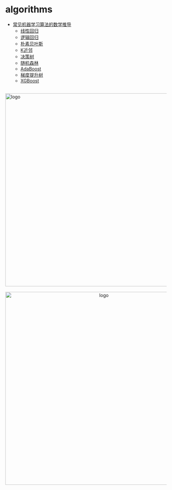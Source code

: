 # algorithms
  
-   [常见机器学习算法的数学推导](README.md)
    -   [线性回归](ai_math/LinearRegression.md)
    -   [逻辑回归](ai_math/LogisticRegression.md)
    -   [朴素贝叶斯](ai_math/SimpleBayes.md)
    -   [K近邻](ai_math/KNN.md)
    -   [决策树](ai_math/DecisionTrees.md)
    -   [随机森林](ai_math/RandomForest.md)
    -   [AdaBoost](ai_math/AdaBoost.md)
    -   [梯度提升树](ai_math/GBDT.md)
    -   [XGBoost](ai_math/XGBoost.md)


<br />
<img  src='/img/bjkb.PNG' width="600" alt="logo">
<br />
<br />
<div align="center">

<img  src='/img/01.jpeg' width="600" alt="logo" />
</div>
<br />
<br />
